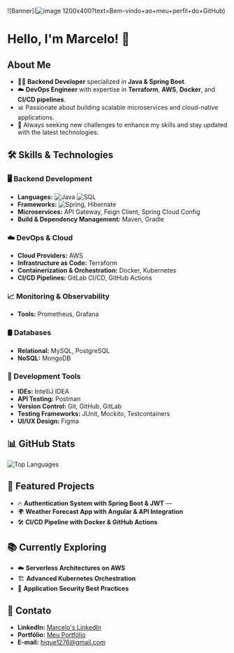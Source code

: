 ![Banner](![image](https://github.com/user-attachments/assets/3472f0c9-0ba0-48cd-92cb-ad2fc14634e1)
1200x400?text=Bem-vindo+ao+meu+perfil+do+GitHub)

# Hello, I'm Marcelo! 🚀

## About Me  
- 🧑‍💻 **Backend Developer** specialized in **Java & Spring Boot**.  
- ☁️ **DevOps Engineer** with expertise in **Terraform**, **AWS**, **Docker**, and **CI/CD pipelines**.  
- 📊 Passionate about building scalable microservices and cloud-native applications.  
- 🚀 Always seeking new challenges to enhance my skills and stay updated with the latest technologies.

## 🛠 Skills & Technologies

### 🖥️ Backend Development  
- **Languages:** ![Java](https://img.shields.io/badge/Java-ED8B00?style=flat&logo=java&logoColor=white) ![SQL](https://img.shields.io/badge/SQL-003B57?style=flat&logo=postgresql&logoColor=white)  
- **Frameworks:** ![Spring](https://img.shields.io/badge/Spring-6DB33F?style=flat&logo=spring&logoColor=white), Hibernate  
- **Microservices:** API Gateway, Feign Client, Spring Cloud Config  
- **Build & Dependency Management:** Maven, Gradle  

### ☁️ DevOps & Cloud  
- **Cloud Providers:** AWS  
- **Infrastructure as Code:** Terraform  
- **Containerization & Orchestration:** Docker, Kubernetes  
- **CI/CD Pipelines:** GitLab CI/CD, GitHub Actions  

### 📈 Monitoring & Observability  
- **Tools:** Prometheus, Grafana  

### 🛢️ Databases  
- **Relational:** MySQL, PostgreSQL  
- **NoSQL:** MongoDB  

### 🔧 Development Tools  
- **IDEs:** IntelliJ IDEA  
- **API Testing:** Postman  
- **Version Control:** Git, GitHub, GitLab  
- **Testing Frameworks:** JUnit, Mockito, Testcontainers  
- **UI/UX Design:** Figma  

## 📊 GitHub Stats  
![Top Languages](https://github-readme-stats.vercel.app/api/top-langs/?username=K1dou&layout=compact&theme=dark)

## 📂 Featured Projects  
- 🔥 **Authentication System with Spring Boot & JWT** —   
- 🌍 **Weather Forecast App with Angular & API Integration**   
- 🛠 **CI/CD Pipeline with Docker & GitHub Actions** 

## 📚 Currently Exploring  
- ☁️ **Serverless Architectures on AWS**  
- 🏗 **Advanced Kubernetes Orchestration**  
- 🔐 **Application Security Best Practices**

## 📩 Contato  
- **LinkedIn:** [Marcelo's LinkedIn](https://www.linkedin.com/in/marcelo-henrique-290a37202/)  
- **Portfólio:** [Meu Portfólio](https://www.kidou.tech/)  
- **E-mail:** [hique1276@gmail.com](hique1276@gmail.com)  
